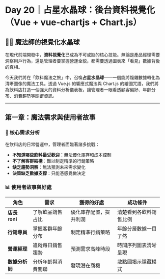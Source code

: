 # Day 20｜占星水晶球：後台資料視覺化（Vue + vue-chartjs + Chart.js）

## 🧙‍♀️ 魔法師的視覺化水晶球

在現代前端開發中，**資料視覺化**已成為不可或缺的核心技能。無論是產品經理需要洞察用戶行為，還是管理者要掌握營運全貌，都需要透過圖表來「看見」數據背後的真相。

今天我們將在「飲料魔法之旅」中，召喚**占星水晶球**——一個能將複雜數據轉化為清晰圖像的魔法工具。透過 Vue.js 的響應式魔法與 Chart.js 的繪圖咒語，我們將為飲料店打造一個強大的資料分析儀表板，讓管理者一眼看透顧客偏好、年齡分布、消費趨勢等關鍵資訊。

---

## 第一章：魔法需求與使用者故事

### 🎯 核心需求分析

在飲料店的日常營運中，管理者面臨著諸多挑戰：
- **不知道哪些飲料最受歡迎**：無法優化庫存和成本控制
- **不了解客群結構**：難以制定精準的行銷策略  
- **缺乏趨勢洞察**：無法預測未來需求變化
- **決策缺乏數據支撐**：只能憑感覺做決定

### 📊 使用者故事與好處

| 角色 | 需求 | 獲得的好處 | 成功條件 |
|------|------|------------|----------|
| **店長 roni** | 了解飲品銷售占比 | 優化庫存配置，提升利潤 | 清楚看到各飲料銷售比例 |
| **行銷專員** | 掌握客群年齡分布 | 制定精準行銷策略 | 年齡分層數據一目了然 |
| **營運經理** | 追蹤每日銷售趨勢 | 預測需求高峰時段 | 時間序列圖表清晰呈現 |
| **數據分析師** | 分析年齡與消費關聯 | 發現潛在商機 | 散點圖揭示隱藏模式 |

